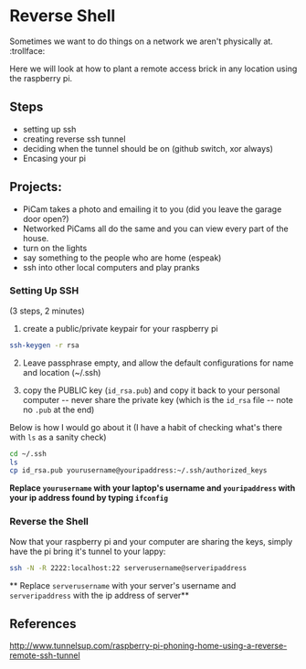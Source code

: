 Reverse Shell
=============


Sometimes we want to do things on a network we aren't physically at. :trollface:

Here we will look at how to plant a remote access brick in any location using the raspberry pi.

## Steps

* setting up ssh
* creating reverse ssh tunnel
* deciding when the tunnel should be on (github switch, xor always)
* Encasing your pi

## Projects:

* PiCam takes a photo and emailing it to you (did you leave the garage door open?)
* Networked PiCams all do the same and you can view every part of the house.
* turn on the lights
* say something to the people who are home (espeak)
* ssh into other local computers and play pranks


### Setting Up SSH

(3 steps, 2 minutes)

1. create a public/private keypair for your raspberry pi
```sh
ssh-keygen -r rsa
```

2. Leave passphrase empty, and allow the default configurations for name and location (~/.ssh)

3. copy the PUBLIC key (`id_rsa.pub`) and copy it back to your personal computer -- never share the private key (which is the `id_rsa` file -- note no `.pub` at the end)

Below is how I would go about it (I have a habit of checking what's there with `ls` as a sanity check)

```sh
cd ~/.ssh
ls
cp id_rsa.pub yourusername@youripaddress:~/.ssh/authorized_keys
```

**Replace `yourusername` with your laptop's username and `youripaddress` with your ip address found by typing `ifconfig`**

### Reverse the Shell

Now that your raspberry pi and your computer are sharing the keys, simply have the pi bring it's tunnel to your lappy:

```sh
ssh -N -R 2222:localhost:22 serverusername@serveripaddress
```

** Replace `serverusername` with your server's username and `serveripaddress` with the ip address of server**


## References

http://www.tunnelsup.com/raspberry-pi-phoning-home-using-a-reverse-remote-ssh-tunnel
